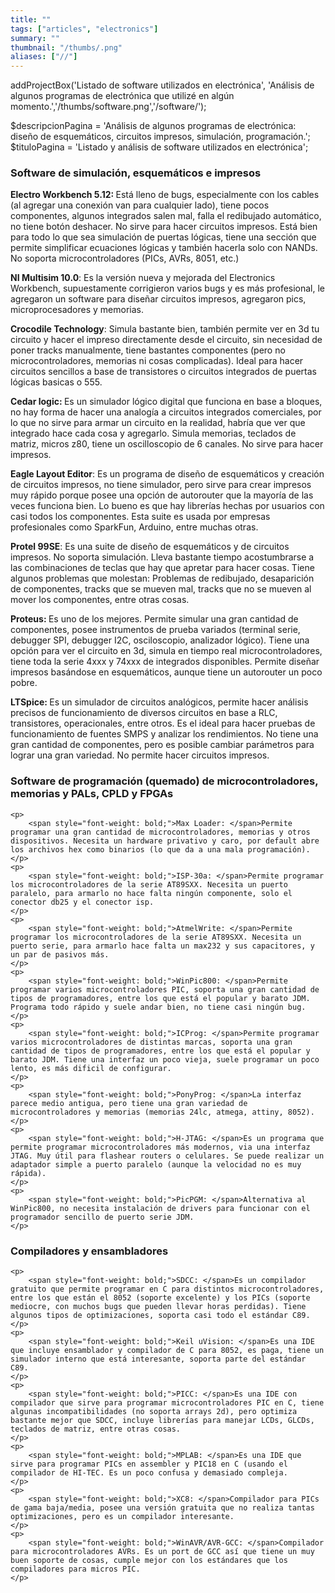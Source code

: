 ```yaml
---
title: ""
tags: ["articles", "electronics"]
summary: ""
thumbnail: "/thumbs/.png"
aliases: ["//"]
---
```

addProjectBox('Listado de software utilizados en electrónica', 'Análisis de algunos programas de electrónica que utilizé en algún momento.','/thumbs/software.png','/software/');

$descripcionPagina = 'Análisis de algunos programas de electrónica: diseño de esquemáticos, circuitos impresos, simulación, programación.';
	$tituloPagina = 'Listado y análisis de software utilizados en electrónica';
<h3>Software de simulación, esquemáticos e impresos</h3>
	<p>
		<span style="font-weight: bold;">Electro Workbench 5.12: </span>Está lleno de bugs, especialmente con los cables (al agregar una conexión van para cualquier lado), tiene pocos componentes, algunos integrados salen mal, falla el redibujado automático, no tiene botón deshacer. No sirve para hacer circuitos impresos. Está bien para todo lo que sea simulación de puertas lógicas, tiene una sección que permite simplificar ecuaciones lógicas y también hacerla solo con NANDs. No soporta microcontroladores (PICs, AVRs, 8051, etc.)
	</p>
	<p>
		<span style="font-weight: bold;">NI Multisim 10.0</span>: Es la versión nueva y mejorada del Electronics Workbench, supuestamente corrigieron varios bugs y es más profesional, le agregaron un software para diseñar circuitos impresos, agregaron pics, microprocesadores y memorias.
	</p>		
	<p>
		<span style="font-weight: bold;">Crocodile Technology</span>: Simula bastante bien, también permite ver en 3d tu circuito y hacer el impreso directamente desde el circuito, sin necesidad de poner tracks manualmente, tiene bastantes componentes (pero no microcontroladores, memorias ni cosas complicadas). Ideal para hacer circuitos sencillos a base de transistores o circuitos integrados de puertas lógicas basicas o 555.
	</p>
	<p>
		<span style="font-weight: bold;">Cedar logic: </span>Es un simulador lógico digital que funciona en base a bloques, no hay forma de hacer una analogía a circuitos integrados comerciales, por lo que no sirve para armar un circuito en la realidad, habría que ver que integrado hace cada cosa y agregarlo. Simula memorias, teclados de matriz, micros z80, tiene un oscilloscopio de 6 canales. No sirve para hacer impresos.
	</p>
	<p>
		<span style="font-weight: bold;">Eagle Layout Editor</span>: Es un programa de diseño de esquemáticos y creación de circuitos impresos, no tiene simulador, pero sirve para crear impresos muy rápido porque posee una opción de autorouter que la mayoría de las veces funciona bien. Lo bueno es que hay librerías hechas por usuarios con casi todos los componentes. Esta suite es usada por empresas profesionales como SparkFun, Arduino, entre muchas otras.
	</p>
	<p>
		<span style="font-weight: bold;">Protel 99SE</span>: Es una suite de diseño de esquemáticos y de circuitos impresos. No soporta simulación. Lleva bastante tiempo acostumbrarse a las combinaciones de teclas que hay que apretar para hacer cosas. Tiene algunos problemas que molestan: Problemas de redibujado, desaparición de componentes, tracks que se mueven mal, tracks que no se mueven al mover los componentes, entre otras cosas.
	</p>
	<p>
		<span style="font-weight: bold;">Proteus: </span>Es uno de los mejores. Permite simular una gran cantidad de componentes, posee instrumentos de prueba variados (terminal serie, debugger SPI, debugger I2C, osciloscopio, analizador lógico). Tiene una opción para ver el circuito en 3d, simula en tiempo real microcontroladores, tiene toda la serie 4xxx y 74xxx de integrados disponibles. Permite diseñar impresos basándose en esquemáticos, aunque tiene un autorouter un poco pobre. 
	</p>
	<p>
		<span style="font-weight: bold;">LTSpice: </span>Es un simulador de circuitos analógicos, permite hacer análisis precisos de funcionamiento de diversos circuitos en base a RLC, transistores, operacionales, entre otros. Es el ideal para hacer pruebas de funcionamiento de fuentes SMPS y analizar los rendimientos. No tiene una gran cantidad de componentes, pero es posible cambiar parámetros para lograr una gran variedad. No permite hacer circuitos impresos.
	</p>

<h3>Software de programación (quemado) de microcontroladores, memorias y PALs, CPLD y FPGAs</h3>

	<p>
		<span style="font-weight: bold;">Max Loader: </span>Permite programar una gran cantidad de microcontroladores, memorias y otros dispositivos. Necesita un hardware privativo y caro, por default abre los archivos hex como binarios (lo que da a una mala programación).
	</p>
	<p>
		<span style="font-weight: bold;">ISP-30a: </span>Permite programar los microcontroladores de la serie AT89SXX. Necesita un puerto paralelo, para armarlo no hace falta ningún componente, solo el conector db25 y el conector isp.
	</p>
	<p>
		<span style="font-weight: bold;">AtmelWrite: </span>Permite programar los microcontroladores de la serie AT89SXX. Necesita un puerto serie, para armarlo hace falta un max232 y sus capacitores, y un par de pasivos más.
	</p>	
	<p>
		<span style="font-weight: bold;">WinPic800: </span>Permite programar varios microcontroladores PIC, soporta una gran cantidad de tipos de programadores, entre los que está el popular y barato JDM. Programa todo rápido y suele andar bien, no tiene casi ningún bug.
	</p>
	<p>
		<span style="font-weight: bold;">ICProg: </span>Permite programar varios microcontroladores de distintas marcas, soporta una gran cantidad de tipos de programadores, entre los que está el popular y barato JDM. Tiene una interfaz un poco vieja, suele programar un poco lento, es más dificil de configurar.
	</p>
	<p>
		<span style="font-weight: bold;">PonyProg: </span>La interfaz parece medio antigua, pero tiene una gran variedad de microcontroladores y memorias (memorias 24lc, atmega, attiny, 8052).
	</p>
	<p>
		<span style="font-weight: bold;">H-JTAG: </span>Es un programa que permite programar microcontroladores más modernos, via una interfaz JTAG. Muy útil para flashear routers o celulares. Se puede realizar un adaptador simple a puerto paralelo (aunque la velocidad no es muy rápida).
	</p>
	<p>
		<span style="font-weight: bold;">PicPGM: </span>Alternativa al WinPic800, no necesita instalación de drivers para funcionar con el programador sencillo de puerto serie JDM.
	</p>

<h3>Compiladores y ensambladores</h3>

	<p>
		<span style="font-weight: bold;">SDCC: </span>Es un compilador gratuito que permite programar en C para distintos microcontroladores, entre los que están el 8052 (soporte excelente) y los PICs (soporte mediocre, con muchos bugs que pueden llevar horas perdidas). Tiene algunos tipos de optimizaciones, soporta casi todo el estándar C89.
	</p>
	<p>
		<span style="font-weight: bold;">Keil uVision: </span>Es una IDE que incluye ensamblador y compilador de C para 8052, es paga, tiene un simulador interno que está interesante, soporta parte del estándar C89.
	</p>
	<p>
		<span style="font-weight: bold;">PICC: </span>Es una IDE con compilador que sirve para programar microcontroladores PIC en C, tiene algunas incompatibilidades (no soporta arrays 2d), pero optimiza bastante mejor que SDCC, incluye librerías para manejar LCDs, GLCDs, teclados de matriz, entre otras cosas.
	</p>
	<p>
		<span style="font-weight: bold;">MPLAB: </span>Es una IDE que sirve para programar PICs en assembler y PIC18 en C (usando el compilador de HI-TEC. Es un poco confusa y demasiado compleja.
	</p>
	<p>
		<span style="font-weight: bold;">XC8: </span>Compilador para PICs de gama baja/media, posee una versión gratuita que no realiza tantas optimizaciones, pero es un compilador interesante.
	</p>
	<p>
		<span style="font-weight: bold;">WinAVR/AVR-GCC: </span>Compilador para microcontroladores AVRs. Es un port de GCC así que tiene un muy buen soporte de cosas, cumple mejor con los estándares que los compiladores para micros PIC.
	</p>